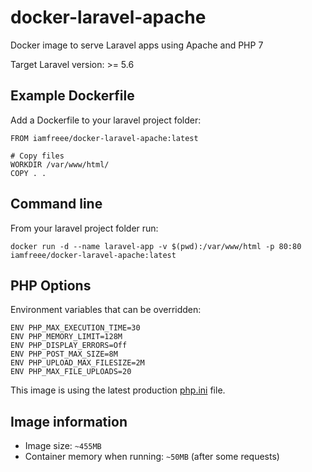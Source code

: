 # docker-laravel-apache

Docker image to serve Laravel apps using Apache and PHP 7

Target Laravel version: >= 5.6

## Example Dockerfile
Add a Dockerfile to your laravel project folder:
```
FROM iamfreee/docker-laravel-apache:latest

# Copy files
WORKDIR /var/www/html/
COPY . .
```

## Command line
From your laravel project folder run:

`docker run -d --name laravel-app -v $(pwd):/var/www/html -p 80:80 iamfreee/docker-laravel-apache:latest`

## PHP Options
Environment variables that can be overridden:

```
ENV PHP_MAX_EXECUTION_TIME=30
ENV PHP_MEMORY_LIMIT=128M
ENV PHP_DISPLAY_ERRORS=Off
ENV PHP_POST_MAX_SIZE=8M
ENV PHP_UPLOAD_MAX_FILESIZE=2M
ENV PHP_MAX_FILE_UPLOADS=20
```

This image is using the latest production [php.ini](http://git.php.net/?p=php-src.git;a=blob;f=php.ini-production;hb=HEAD) file.

## Image information
- Image size: `~455MB`
- Container memory when running: `~50MB` (after some requests)
